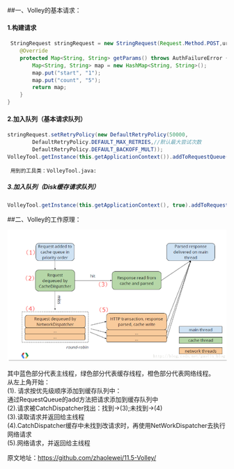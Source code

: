##一、Volley的基本请求：

####      1.构建请求
````java
 StringRequest stringRequest = new StringRequest(Request.Method.POST,url,listener,errorListner){
    @Override
    protected Map<String, String> getParams() throws AuthFailureError {
        Map<String, String> map = new HashMap<String, String>();
        map.put("start", "1");
        map.put("count", "5");
        return map;
    }
}
````
####       2.加入队列（基本请求队列）
````java
stringRequest.setRetryPolicy(new DefaultRetryPolicy(50000,
        DefaultRetryPolicy.DEFAULT_MAX_RETRIES,//默认最大尝试次数
        DefaultRetryPolicy.DEFAULT_BACKOFF_MULT));
VolleyTool.getInstance(this.getApplicationContext()).addToRequestQueue(stringRequest);
````
     用到的工具类：VolleyTool.java:

#####       3.加入队列（Disk缓存请求队列）

````java
VolleyTool.getInstance(this.getApplicationContext(), true).addToRequestQueue(stringRequest);
````
##二、Volley的工作原理：

![image](https://raw.githubusercontent.com/zhaolewei/11.5-Volley/master/img1.png)

其中蓝色部分代表主线程，绿色部分代表缓存线程，橙色部分代表网络线程。  
从左上角开始：  
(1). 请求按优先级顺序添加到缓存队列中：  
         通过RequestQueue的add方法把请求添加到缓存队列中  
(2).请求被CatchDispatcher找出：找到->(3);未找到->(4)  
(3).读取请求并返回给主线程   
(4).CatchDispatcher缓存中未找到改请求时，再使用NetWorkDispatcher去执行网络请求   
(5).网络请求，并返回给主线程   

原文地址：https://github.com/zhaolewei/11.5-Volley/
